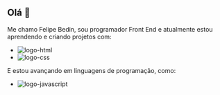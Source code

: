 ## Olá 👋

Me chamo Felipe Bedin, sou programador Front End e atualmente estou aprendendo e criando projetos com:

- <img src="https://img.shields.io/badge/HTML-239120?style=for-the-badge&logo=html5&logoColor=white" alt="logo-html" />

- <img src="https://img.shields.io/badge/CSS-239120?&style=for-the-badge&logo=css3&logoColor=white" alt="logo-css" />

E estou avançando em linguagens de programação, como: 
- <img src="https://img.shields.io/badge/JavaScript-F7DF1E?style=for-the-badge&logo=javascript&logoColor=black" alt="logo-javascript" />


